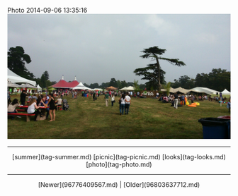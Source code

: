 <!--
title: Photo 2014-09-06 13
date: 2020-06-28T14:38:48.471Z
tags: summer, picnic, looks, photo
-->

Photo 2014-09-06 13:35:16
![](96784239157-0.jpg)

<!--BOTTOM-POST-NAVIGATION-->
---

<center>[summer](tag-summer.md) [picnic](tag-picnic.md) [looks](tag-looks.md) [photo](tag-photo.md)</center>

---

<center>[Newer](96776409567.md) | [Older](96803637712.md)</center>